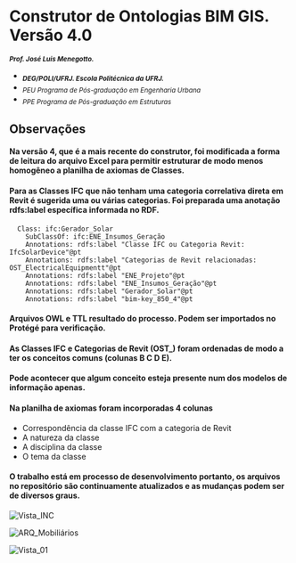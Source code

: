 # Construtor de Ontologias BIM GIS. Versão 4.0 
<sub> **_Prof. José Luis Menegotto._**</sub> 
+ <sub> **_DEG/POLI/UFRJ. Escola Politécnica da UFRJ._**</sub>
+ <sub> _PEU Programa de Pós-graduação em Engenharia Urbana_</sub>
+ <sub> _PPE Programa de Pós-graduação em Estruturas_</sub>

## Observações 

#### Na versão 4, que é a mais recente do construtor, foi modificada a forma de leitura do arquivo Excel para permitir estruturar de modo menos homogêneo a planilha de axiomas de Classes.
#### Para as Classes IFC que não tenham uma categoria correlativa direta em Revit é sugerida uma ou várias categorias. Foi preparada uma anotação rdfs:label específica informada no RDF.

	  Class: ifc:Gerador_Solar
		SubClassOf: ifc:ENE_Insumos_Geração
		Annotations: rdfs:label "Classe IFC ou Categoria Revit:   IfcSolarDevice"@pt
		Annotations: rdfs:label "Categorias de Revit relacionadas:  OST_ElectricalEquipmentt"@pt
		Annotations: rdfs:label "ENE_Projeto"@pt
		Annotations: rdfs:label "ENE_Insumos_Geração"@pt
		Annotations: rdfs:label "Gerador_Solar"@pt
		Annotations: rdfs:label "bim-key_850_4"@pt  

#### Arquivos OWL e TTL resultado do processo. Podem ser importados no Protégé para verificação.
#### As Classes IFC e Categorias de Revit (OST_) foram ordenadas de modo a ter os conceitos comuns (colunas B C D E).
#### Pode acontecer que algum conceito esteja presente num dos modelos de informação apenas. 
#### Na planilha de axiomas foram incorporadas 4 colunas 

  * Correspondência da classe IFC com a categoria de Revit
  * A natureza da classe
  * A disciplina da classe
  * O tema da classe

#### O trabalho está em processo de desenvolvimento portanto, os arquivos no repositório são continuamente atualizados e as mudanças podem ser de diversos graus.

![Vista_INC](https://github.com/user-attachments/assets/24b8b37b-f52d-43e7-bbe8-805db847c105)

![ARQ_Mobiliários](https://github.com/user-attachments/assets/859a65e4-01ba-44e3-b07d-7be2207c8ed2)

![Vista_01](https://github.com/user-attachments/assets/10623359-40ab-4ae5-b43f-349f434f230e)



